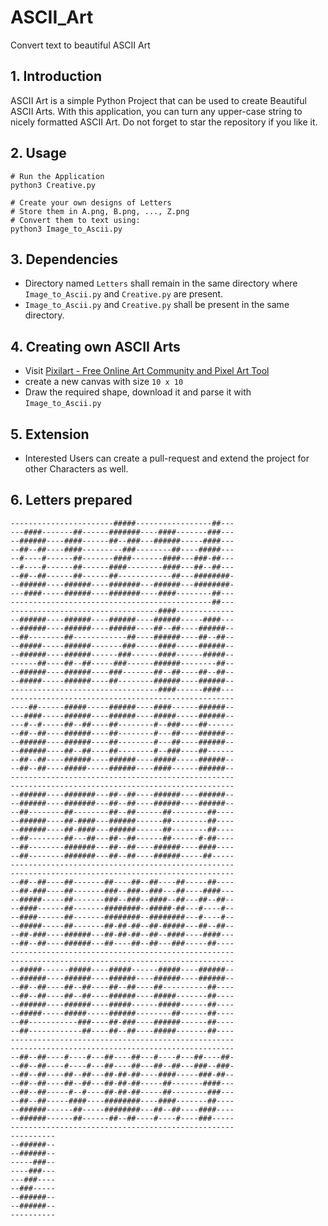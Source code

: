 # ASCII_Art
Convert text to beautiful ASCII Art

## 1. Introduction

ASCII Art is a simple Python Project that can be used to create Beautiful ASCII Arts. With this application, you can turn any upper-case string to nicely formatted ASCII Art. Do not forget to star the repository if you like it.

## 2. Usage

```
# Run the Application
python3 Creative.py

# Create your own designs of Letters
# Store them in A.png, B.png, ..., Z.png
# Convert them to text using:
python3 Image_to_Ascii.py
```

## 3. Dependencies
* Directory named ```Letters``` shall remain in the same directory where ```Image_to_Ascii.py``` and ```Creative.py``` are present.
* ```Image_to_Ascii.py``` and ```Creative.py``` shall be present in the same directory.

## 4. Creating own ASCII Arts
* Visit [Pixilart - Free Online Art Community and Pixel Art Tool](https://www.pixilart.com/)
* create a new canvas with size ```10 x 10```
* Draw the required shape, download it and parse it with ```Image_to_Ascii.py```

## 5. Extension
* Interested Users can create a pull-request and extend the project for other Characters as well.

## 6. Letters prepared
```
-----------------------#####-----------------##---
---####-------##------#######----####-------###---
--######----####------##--###---######-----####---
--##--##----####---------###--------##----#####---
--#----#------##-------####-------####---###-##---
--#----#------##------####--------####---##--##---
--##--##------##------##------------##---########-
--######----######----#######---######---########-
---####-----######----#######----####--------##---
---------------------------------------------##---
---------------------------------####-------------
--######----######----######----######-----####---
--######----######----######----##--##----######--
--##--------##------------##----######----##--##--
--#####-----######-------###-----####-----######--
--######----######------###------####------#####--
------##----##--##-----###------######--------##--
--######----######----###-------##--##----##--##--
--#####-----######----##--------######----######--
---------------------------------####------####---
--------------------------------------------------
----##------#####-----######----####------######--
---####-----######----######----#####-----######--
---#--#-----##--##----##--------#--###----##------
--##--##----######----##--------#---##----######--
--######----######----##--------#---##----######--
--######----##--##----##--------#--###----##------
--##--##----######----######----#####-----######--
--##--##----#####-----######----####------######--
--------------------------------------------------
--------------------------------------------------
--######----#######---##--##----######----######--
--######----#######---##--##----######----######--
--##--------##--------##--##------##--------##----
--######----##-####---######------##--------##----
--######----##-####---######------##--------##----
--##--------##---##---##--##------##------#-##----
--##--------#######---##--##----######----####----
--##--------#######---##--##----######-----##-----
--------------------------------------------------
--------------------------------------------------
--##--##----##-------##----##--##----##-----##----
--##-###----##-------###--###--###---##----####---
--#####-----##-------###--###--####--##---##--##--
--####------##-------########--#####-##---#----#--
--####------##-------########--########---#----#--
--#####-----##-------##-##-##--##-#####---##--##--
--##-###----######---##-##-##--##--####----####---
--##--##----######---##----##--##---###-----##----
--------------------------------------------------
--------------------------------------------------
--#####------#####----#####------#####----######--
--######----######----######----######----######--
--##--##----##--##----##--##----##----------##----
--##--##----##--##----######----#####-------##----
--######----######----#####------#####------##----
--#####-----#####-----######--------##------##----
--##-----------###----##-###----######------##----
--##------------##----##--##----#####-------##----
--------------------------------------------------
--------------------------------------------------
--##--##----#----#---##----##---#----#---##----##-
--##--##----#----#---##----##---##--##---###--###-
--##--##----##--##---##-##-##----####-----###-##--
--##--##----##--##---##-##-##-----##-------####---
--##--##-----#--#----##-##-##-----##--------###---
--##--##-----####----########----####-------##----
--######------##-----########---##--##----####----
--######------##------##--##----#----#----###-----
--------------------------------------------------
----------
--######--
--######--
-----###--
----###---
---###----
--###-----
--######--
--######--
----------

```